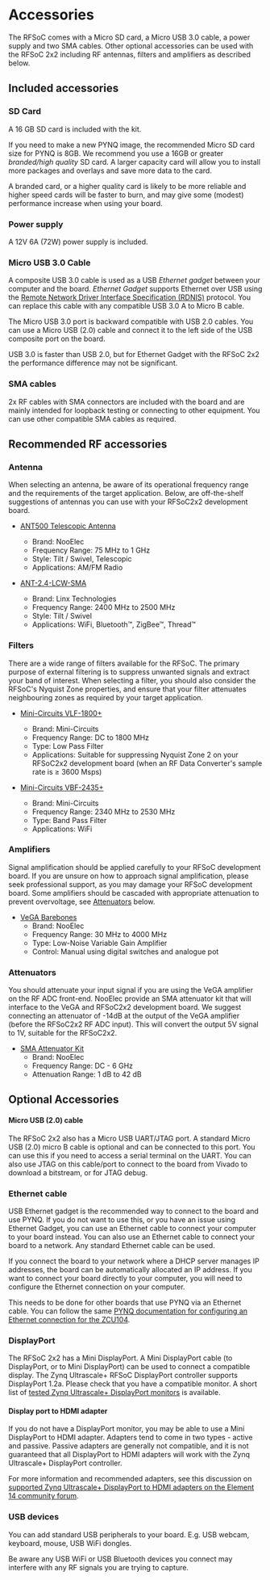 # Accessories

The RFSoC comes with a Micro SD card, a Micro USB 3.0 cable, a power supply and two SMA cables. Other optional accessories can be used with the RFSoC 2x2 including RF antennas, filters and amplifiers as described below. 

## Included accessories

### SD Card

A 16 GB SD card is included with the kit. 

If you need to make a new PYNQ image, the recommended Micro SD card size for PYNQ is 8GB. We recommend you use a 16GB or greater *branded/high quality* SD card. A larger capacity card will allow you to install more packages and overlays and save more data to the card. 

A branded card, or a higher quality card is likely to be more reliable and higher speed cards will be faster to burn, and may give some (modest) performance increase when using your board. 

### Power supply

A 12V 6A (72W) power supply is included. 

### Micro USB 3.0 Cable

A composite USB 3.0 cable is used as a USB *Ethernet gadget* between your computer and the board. *Ethernet Gadget* supports Ethernet over USB using the [Remote Network Driver Interface Specification (RDNIS)](https://en.wikipedia.org/wiki/RNDIS) protocol. You can replace this cable with any compatible USB 3.0 A to Micro B cable. 

The Micro USB 3.0 port is backward compatible with USB 2.0 cables. You can use a Micro USB (2.0) cable and connect it to the left side of the USB composite port on the board. 

USB 3.0 is faster than USB 2.0, but for Ethernet Gadget with the RFSoC 2x2 the performance difference may not be significant. 

### SMA cables

2x RF cables with SMA connectors are included with the board and are mainly intended for loopback testing or connecting to other equipment. You can use other compatible SMA cables as required.  

## Recommended RF accessories

### Antenna

When selecting an antenna, be aware of its operational frequency range and the requirements of the target application. Below, are off-the-shelf suggestions of antennas you can use with your RFSoC2x2 development board.

* [ANT500 Telescopic Antenna](https://www.nooelec.com/store/sdr/sdr-addons/antennas/ant500.html)
    * Brand: NooElec
    * Frequency Range: 75 MHz to 1 GHz
    * Style: Tilt / Swivel, Telescopic
    * Applications: AM/FM Radio

* [ANT-2.4-LCW-SMA](https://linxtechnologies.com/wp/product/lcw-series-low-cost-2-4ghz-dipole-antenna/)
    * Brand: Linx Technologies
    * Frequency Range: 2400 MHz to 2500 MHz
    * Style: Tilt / Swivel
    * Applications: WiFi, Bluetooth&trade;, ZigBee&trade;, Thread&trade;

### Filters

There are a wide range of filters available for the RFSoC. The primary purpose of external filtering is to suppress unwanted signals and extract your band of interest. When selecting a filter, you should also consider the RFSoC's Nyquist Zone properties, and ensure that your filter attenuates neighbouring zones as required by your target application.

* [Mini-Circuits VLF-1800+](https://www.mouser.co.uk/ProductDetail/Mini-Circuits/VLF-1800%2b?qs=xZ%2FP%252Ba9zWqZiMerIBdUJuQ%3D%3D)
    * Brand: Mini-Circuits
    * Frequency Range: DC to 1800 MHz
    * Type: Low Pass Filter
    * Applications: Suitable for suppressing Nyquist Zone 2 on your RFSoC2x2 development board (when an RF Data Converter's sample rate is ≥ 3600 Msps)

* [Mini-Circuits VBF-2435+](https://www.mouser.co.uk/ProductDetail/Mini-Circuits/VBF-2435+/?qs=xZ%2FP%2Ba9zWqZjJLm3iKqs2g==)
    * Brand: Mini-Circuits
    * Frequency Range: 2340 MHz to 2530 MHz
    * Type: Band Pass Filter
    * Applications: WiFi

### Amplifiers

Signal amplification should be applied carefully to your RFSoC development board. If you are unsure on how to approach signal amplification, please seek professional support, as you may damage your RFSoC development board. Some amplifiers should be cascaded with appropriate attenuation to prevent overvoltage, see [Attenuators](#attenuators) below.

* [VeGA Barebones](https://www.nooelec.com/store/vega-barebones.html)
    * Brand: NooElec
    * Frequency Range: 30 MHz to 4000 MHz
    * Type: Low-Noise Variable Gain Amplifier
    * Control: Manual using digital switches and analogue pot

### Attenuators <a class="anchor" id="attenuators"></a>

You should attenuate your input signal if you are using the VeGA amplifier on the RF ADC front-end. NooElec provide an SMA attenuator kit that will interface to the VeGA and RFSoC2x2 development board. We suggest connecting an attenuator of -14dB at the output of the VeGA amplifier (before the RFSoC2x2 RF ADC input). This will convert the output 5V signal to 1V, suitable for the RFSoC2x2.

* [SMA Attenuator Kit](https://www.nooelec.com/store/sdr/sdr-addons/attenuators/attenuator-bundle.html)
    * Brand: NooElec
    * Frequency Range: DC - 6 GHz
    * Attenuation Range: 1 dB to 42 dB



## Optional Accessories

#### Micro USB (2.0) cable

The RFSoC 2x2 also has a Micro USB UART/JTAG port. A standard Micro USB (2.0) micro B cable is optional and can be connected to this port. You can use this if you need to access a serial terminal on the UART. You can also use JTAG on this cable/port to connect to the board from Vivado to download a bitstream, or for JTAG debug. 

### Ethernet cable

USB Ethernet gadget is the recommended way to connect to the board and use PYNQ. If you do not want to use this, or you have an issue using Ethernet Gadget, you can use an Ethernet cable to connect your computer to your board instead. You can also use an Ethernet cable to connect your board to a network. Any standard Ethernet cable can be used. 

If you connect the board to your network where a DHCP server manages IP addresses, the board can be automatically allocated an IP address. If you want to connect your board directly to your computer, you will need to configure the Ethernet connection on your computer. 

This needs to be done for other boards that use PYNQ via an Ethernet cable. You can follow the same [PYNQ documentation for configuring an Ethernet connection for the ZCU104](https://pynq.readthedocs.io/en/latest/getting_started/zcu104_setup.html#ethernet).

### DisplayPort

The RFSoC 2x2 has a Mini DisplayPort. A Mini DisplayPort cable (to DisplayPort, or to Mini DisplayPort) can be used to connect a compatible display. The Zynq Ultrascale+ RFSoC DisplayPort controller supports DisplayPort 1.2a. Please check that you have a compatible monitor. A short list of [tested Zynq Ultrascale+ DisplayPort monitors](https://www.xilinx.com/support/answers/68671.html) is available.

#### Display port to HDMI adapter

If you do not have a DisplayPort monitor, you may be able to use a Mini DisplayPort to HDMI adapter. Adapters tend to come in two types - active and passive. Passive adapters are generally not compatible, and it is not guaranteed that all DisplayPort to HDMI adapters will work with the Zynq Ultrascale+ DisplayPort controller. 

For more information and recommended adapters, see this discussion on [supported Zynq Ultrascale+ DisplayPort to HDMI adapters on the Element 14 community forum](https://www.element14.com/community/thread/72867/l/ultra96-v2-mini-dp-to-hdmi-adapter).

### USB devices

You can add standard USB peripherals to your board. E.g. USB webcam, keyboard, mouse, USB WiFi dongles.  

Be aware any USB WiFi or USB Bluetooth devices you connect may interfere with any RF signals you are trying to capture.